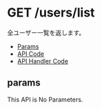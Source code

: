 # GET /users/list

全ユーザー一覧を返します。

- [Params](#params)
- [API Code](/src/endpoints/users/list.js)
- [API Handler Code](/src/handlers/web/users/list.js)

## params

This API is No Parameters.